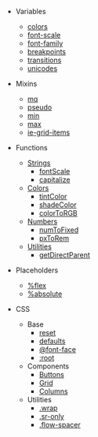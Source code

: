 - Variables

  - [colors](variables/colors.md)
  - [font-scale](variables/font-scales.md)
  - [font-family](variables/font-family.md)
  - [breakpoints](variables/breakpoints.md)
  - [transitions](variables/transitions.md)
  - [unicodes](variables/unicodes.md)

- Mixins

  - [mq](mixins/mq.md)
  - [pseudo](mixins/pseudo.md)
  - [min](mixins/min.md)
  - [max](mixins/max.md)
  - [ie-grid-items](mixins/ie-grid-items.md)

- Functions

  - [Strings](functions/strings/index.md)
    - [fontScale](functions/strings/fontScale.md)
    - [capitalize](functions/strings/capitalize.md)
  - [Colors](functions/colors/index.md)
    - [tintColor](functions/colors/tintColor.md)
    - [shadeColor](functions/colors/shadeColor.md)
    - [colorToRGB](functions/colors/colorToRGB.md)
  - [Numbers](functions/numbers/index.md)
    - [numToFixed](functions/numbers/numToFixed.md)
    - [pxToRem](functions/numbers/pxToRem.md)
  - [Utilities](functions/utilities/index.md)
    - [getDirectParent](functions/utilities/getDirectParent)

- Placeholders

  - [%flex](placeholders/flex.md)
  - [%absolute](placeholders/absolute.md)

- CSS

  - Base
    - [reset](css/base/reset.md)
    - [defaults](css/base/defaults.md)
    - [@font-face](css/base/font-face.md)
    - [:root](css/base/root.md)
  - Components
    - [Buttons](css/components/buttons.md)
    - [Grid](css/components/grid.md)
    - [Columns](css/components/columns.md)
  - Utilities
    - [.wrap](css/utilities/wrap.md)
    - [.sr-only](css/utilities/sr-only.md)
    - [.flow-spacer](css/utilities/flow-spacer.md)
